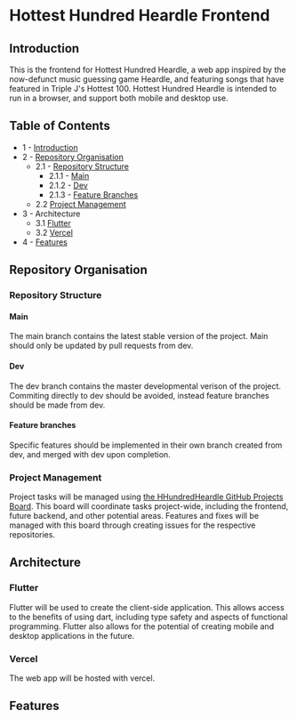 # Hottest Hundred Heardle Frontend

## Introduction

This is the frontend for Hottest Hundred Heardle, a web app inspired by the now-defunct music guessing game Heardle, and featuring songs that have featured in Triple J's Hottest 100. Hottest Hundred Heardle is intended to run in a browser, and support both mobile and desktop use.

## Table of Contents
* 1 - [Introduction](#introduction)
* 2 - [Repository Organisation](#repository-organisation)
  * 2.1 - [Repository Structure](#repository-structure)
    * 2.1.1 - [Main](#main)
    * 2.1.2 - [Dev](#main)
    * 2.1.3 - [Feature Branches](#feature-branches)
  * 2.2 [Project Management](#project-management)
* 3 - Architecture
  * 3.1 [Flutter](#flutter)
  * 3.2 [Vercel](#vercel)
* 4 - [Features](#features)

## Repository Organisation

###  Repository Structure

#### Main

The main branch contains the latest stable version of the project. Main should only be updated by pull requests from dev.

#### Dev

The dev branch contains the master developmental verison of the project. Commiting directly to dev should be avoided, instead feature branches should be made from dev.

#### Feature branches

Specific features should be implemented in their own branch created from dev, and merged with dev upon completion.

### Project Management

Project tasks will be managed using [the HHundredHeardle GitHub Projects Board](https://github.com/orgs/HHundredHeardle/projects/1/views/1). This board will coordinate tasks project-wide, including the frontend, future backend, and other potential areas. Features and fixes will be managed with this board through creating issues for the respective repositories.

## Architecture

### Flutter

Flutter will be used to create the client-side application. This allows access to the benefits of using dart, including type safety and aspects of functional programming. Flutter also allows for the potential of creating mobile and desktop applications in the future. 

### Vercel

The web app will be hosted with vercel.

## Features
